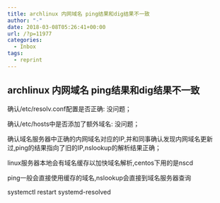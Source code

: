 ```yaml
---
title: archlinux 内网域名 ping结果和dig结果不一致
author: "-"
date: 2018-03-08T05:26:41+00:00
url: /?p=11977
categories:
  - Inbox
tags:
  - reprint
---
```

## archlinux 内网域名 ping结果和dig结果不一致
确认/etc/resolv.conf配置是否正确: 没问题；

确认/etc/hosts中是否添加了额外域名: 没问题；

确认域名服务器中正确的内网域名对应的IP,并和同事确认发现内网域名更新过,ping的结果指向了旧的IP,nslookup的解析结果正确；
  
linux服务器本地会有域名缓存以加快域名解析,centos下用的是nscd

ping一般会直接使用缓存的域名,nslookup会直接到域名服务器查询

systemctl restart systemd-resolved
